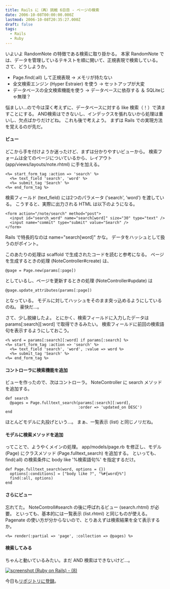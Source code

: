 ```yaml
---
title: Rails に（再）挑戦 6日目 - ページの検索
date: 2006-10-08T00:00:00.000Z
lastmod: 2006-10-08T20:35:27.000Z
draft: false
tags:
  - Rails
  - Ruby
---
```


いよいよ RandomNote の特徴である検索に取り掛かる。 本家 RandomNote では、データを管理しているテキストを順に開いて、正規表現で検索している。 さて、どうしようか。

* Page.find(:all) して正規表現 → メモリが持たない
* 全文検索エンジン (Hyper Estraier) を使う → セットアップが大変
* データベースの全文検索機能を使う → データベースに依存する ＆ SQLiteじゃ無理？

悩ましい…ので今は深く考えずに、データベースに対する like 検索（！）で済ますことにする。 AND検索はできないし、インデックスを張れないから処理は重いし、欠点ばかりだけどね。 これも後で考えよう。 まずは Rails での実現方法を覚えるのが先だ。

#### ビュー

どこから手を付けようか迷ったけど、まずは分かりやすいビューから。 検索フォームは全てのページについているから、レイアウト (app/views/layouts/note.rhtml) に手を加える。

```
<%= start_form_tag :action => 'search' %>
  <%= text_field 'search', 'word' %>
  <%= submit_tag 'Search' %>
<%= end_form_tag %>
```

検索フィールド (text\_field) には2つのパラメータ ('search', 'word') を渡している。 こうすると、実際に出力される HTML は以下のようになる。

```
<form action="/note/search" method="post">
  <input id="search_word" name="search[word]" size="30" type="text" />
  <input name="commit" type="submit" value="Search" />
</form>
```

Rails で特長的なのは name="search\[word]" かな。 データをハッシュとして扱うのがポイント。

このあたりの処理は scaffold で生成されたコードを読むと参考になる。 ページを生成するときの処理 (NoteController#create) は、

```
@page = Page.new(params[:page])
```

としているし、ページを更新するときの処理 (NoteController#update) は

```
@page.update_attributes(params[:page])
```

となっている。 モデルに対してハッシュをそのまま突っ込めるようにしているのね。 豪快だ…。

さて、少し脱線したよ。 とにかく、検索フィールドに入力したデータは params\[:search]\[:word] で取得できるみたい。 検索フィールドに前回の検索語句を表示するようにしておこう。

```
<% word = params[:search][:word] if params[:search] %>
<%= start_form_tag :action => 'search' %>
  <%= text_field 'search', 'word', :value => word %>
  <%= submit_tag 'Search' %>
<%= end_form_tag %>
```

#### コントローラに検索機能を追加

ビューを作ったので、次はコントローラ。 NoteController に search メソッドを追加する。

```
def search
  @pages = Page.fulltext_search(params[:search][:word],
                                :order => 'updated_on DESC')
end
```

ほとんどモデルに丸投げという…。 まぁ、一覧表示 (list) と同じノリだね。

#### モデルに検索メソッドを追加

ってことで、ようやくメインの処理。 app/models/page.rb を修正し、モデル (Page) にクラスメソッド (Page.fulltext\_search) を追加する。 といっても、 find(:all) の検索条件に body like '%検索語句%' を指定するだけ。

```
def Page.fulltext_search(word, options = {})
  options[:conditions] = ["body like ?", "%#{word}%"]
  find(:all, options)
end
```

#### さらにビュー

忘れてた。 NoteControll#search の後に呼ばれるビュー (search.rhtml) が必要。 といっても、基本的には一覧表示 (list.rhtml) と同じものが使える。 Pagenate の使い方が分からないので、とりあえずは検索結果を全て表示するか。

```
<%= render(:partial => 'page', :collection => @pages) %>
```

#### 検索してみる

ちゃんと動いているみたい。まだ AND 検索はできないけど…。

[![screenshot (Ruby on Rails) - (8)](https://farm1.staticflickr.com/117/262905629_29bc77a4d6.jpg "screenshot (Ruby on Rails) - (8)")](http://www.flickr.com/photos/machu/262905629/)

今日も[リポジトリに登録](http://www.machu.jp/trac/note/trac.cgi/changeset/11)。
